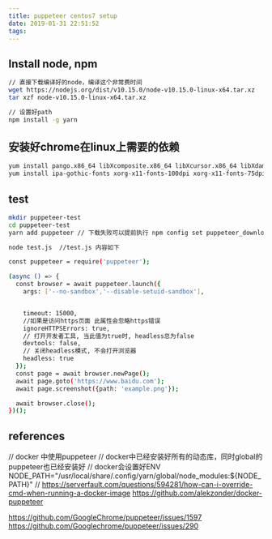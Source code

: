 ```yaml
---
title: puppeteer centos7 setup
date: 2019-01-31 22:51:52
tags:
---
```


## Install node, npm
```bash
// 直接下载编译好的node，编译这个非常费时间
wget https://nodejs.org/dist/v10.15.0/node-v10.15.0-linux-x64.tar.xz
tar xzf node-v10.15.0-linux-x64.tar.xz

// 设置好path
npm install -g yarn

```

## 安装好chrome在linux上需要的依赖
```bash
yum install pango.x86_64 libXcomposite.x86_64 libXcursor.x86_64 libXdamage.x86_64 libXext.x86_64 libXi.x86_64 libXtst.x86_64 cups-libs.x86_64 libXScrnSaver.x86_64 libXrandr.x86_64 GConf2.x86_64 alsa-lib.x86_64 atk.x86_64 gtk3.x86_64 -y
yum install ipa-gothic-fonts xorg-x11-fonts-100dpi xorg-x11-fonts-75dpi xorg-x11-utils xorg-x11-fonts-cyrillic xorg-x11-fonts-Type1 xorg-x11-fonts-misc -y
```

## test
```bash
mkdir puppeteer-test
cd puppeteer-test
yarn add puppeteer // 下载失败可以提前执行 npm config set puppeteer_download_host=https://npm.taobao.org/mirrors

node test.js  //test.js 内容如下

const puppeteer = require('puppeteer');

(async () => {
  const browser = await puppeteer.launch({
    args: ['--no-sandbox','--disable-setuid-sandbox'],


    timeout: 15000,
    //如果是访问https页面 此属性会忽略https错误
    ignoreHTTPSErrors: true,
    // 打开开发者工具, 当此值为true时, headless总为false
    devtools: false,
    // 关闭headless模式, 不会打开浏览器
    headless: true
  });
  const page = await browser.newPage();
  await page.goto('https://www.baidu.com');
  await page.screenshot({path: 'example.png'});

  await browser.close();
})();

```

## references
// docker 中使用puppeteer
// docker中已经安装好所有的动态库，同时global的puppeteer也已经安装好
// docker会设置好ENV NODE_PATH="/usr/local/share/.config/yarn/global/node_modules:${NODE_PATH}"
// https://serverfault.com/questions/594281/how-can-i-override-cmd-when-running-a-docker-image
https://github.com/alekzonder/docker-puppeteer

https://github.com/GoogleChrome/puppeteer/issues/1597
https://github.com/Googlechrome/puppeteer/issues/290